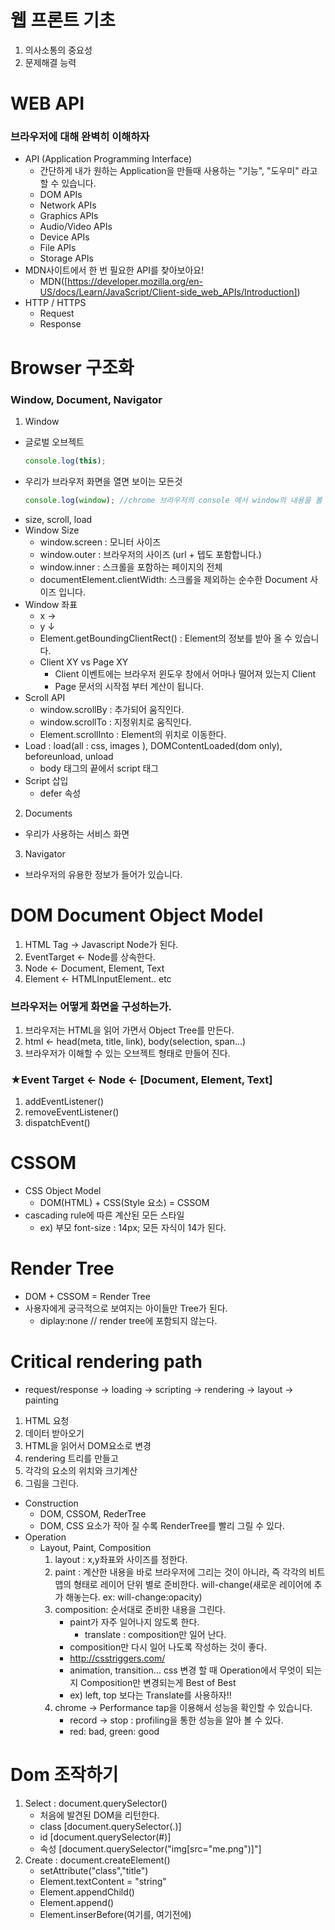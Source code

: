 # 웹 프론트 기초

1. 의사소통의 중요성
2. 문제해결 능력

# WEB API

### 브라우저에 대해 완벽히 이해하자

- API (Application Programming Interface)
  - 간단하게 내가 원하는 Application을 만들때 사용하는 "기능", "도우미" 라고 할 수 있습니다.
  - DOM APIs
  - Network APIs
  - Graphics APIs
  - Audio/Video APIs
  - Device APIs
  - File APIs
  - Storage APIs
- MDN사이트에서 한 번 필요한 API를 찾아보아요!
  - MDN([https://developer.mozilla.org/en-US/docs/Learn/JavaScript/Client-side_web_APIs/Introduction])
- HTTP / HTTPS
  - Request
  - Response

# Browser 구조화

### Window, Document, Navigator

1. Window

- 글로벌 오브젝트
  ```javascript
  console.log(this);
  ```
- 우리가 브라우저 화면을 열면 보이는 모든것
  ```javascript
  console.log(window); //chrome 브라우저의 console 에서 window의 내용을 볼 수 있습니다.
  ```
- size, scroll, load
- Window Size
  - window.screen : 모니터 사이즈
  - window.outer : 브라우저의 사이즈 (url + 텝도 포함합니다.)
  - window.inner : 스크롤을 포함하는 페이지의 전체
  - documentElement.clientWidth: 스크롤을 제외하는 순수한 Document 사이즈 입니다.
- Window 좌표
  - x →
  - y ↓
  - Element.getBoundingClientRect() : Element의 정보를 받아 올 수 있습니다.
  - Client XY vs Page XY
    - Client 이벤트에는 브라우저 윈도우 창에서 어마나 떨어져 있는지 Client
    - Page 문서의 시작점 부터 계산이 됩니다.
- Scroll API
  - window.scrollBy : 추가되어 움직인다.
  - window.scrollTo : 지정위치로 움직인다.
  - Element.scrollInto : Element의 위치로 이동한다.
- Load : load(all : css, images ), DOMContentLoaded(dom only), beforeunload, unload
  - body 태그의 끝에서 script 태그
- Script 삽입
  - defer 속성

2. Documents

- 우리가 사용하는 서비스 화면

3. Navigator

- 브라우저의 유용한 정보가 들어가 있습니다.

# DOM Document Object Model

1. HTML Tag -> Javascript Node가 된다.
2. EventTarget <- Node를 상속한다.
3. Node <- Document, Element, Text
4. Element <- HTMLInputElement.. etc

### 브라우저는 어떻게 화면을 구성하는가.

1. 브라우저는 HTML을 읽어 가면서 Object Tree를 만든다.
2. html <- head(meta, title, link), body(selection, span...)
3. 브라우저가 이해할 수 있는 오브젝트 형태로 만들어 진다.

### ★Event Target <- Node <- [Document, Element, Text]

1. addEventListener()
2. removeEventListener()
3. dispatchEvent()

# CSSOM

- CSS Object Model
  - DOM(HTML) + CSS(Style 요소) = CSSOM
- cascading rule에 따른 계산된 모든 스타일
  - ex) 부모 font-size : 14px; 모든 자식이 14가 된다.

# Render Tree

- DOM + CSSOM = Render Tree
- 사용자에게 궁극적으로 보여지는 아이들만 Tree가 된다.
  - diplay:none // render tree에 포함되지 않는다.

# Critical rendering path

- request/response -> loading -> scripting -> rendering -> layout -> painting

1. HTML 요청
2. 데이터 받아오기
3. HTML을 읽어서 DOM요소로 변경
4. rendering 트리를 만들고
5. 각각의 요소의 위치와 크기계산
6. 그림을 그린다.

- Construction
  - DOM, CSSOM, RederTree
  - DOM, CSS 요소가 작아 질 수록 RenderTree를 빨리 그릴 수 있다.
- Operation
  - Layout, Paint, Composition
    1. layout : x,y좌표와 사이즈를 정한다.
    2. paint : 계산한 내용을 바로 브라우저에 그리는 것이 아니라, 즉 각각의 비트맵의 형태로 레이어 단위 별로 준비한다. will-change(새로운 레이어에 추가 해놓는다. ex: will-change:opacity)
    3. composition: 순서대로 준비한 내용을 그린다.
        - paint가 자주 일어나지 않도록 한다.
          - translate : composition만 일어 난다.
        - composition만 다시 일어 나도록 작성하는 것이 좋다.
        - http://csstriggers.com/
        - animation, transition... css 변경 할 때 Operation에서 무엇이 되는지 Composition만 변경되는게 Best of Best
        - ex) left, top 보다는 Translate를 사용하자!!
    4. chrome -> Performance tap을 이용해서 성능을 확인할 수 있습니다.
        - record -> stop : profiling을 통한 성능을 알아 볼 수 있다.
        - red: bad, green: good

# Dom 조작하기
1. Select : document.querySelector()
    - 처음에 발견된 DOM을 리턴한다. 
    - class [document.querySelector(.)]
    - id [document.querySelector(#)]
    - 속성 [document.querySelector("img[src="me.png")]"]
2. Create : document.createElement()
    - setAttribute("class","title")
    - Element.textContent = "string"
    - Element.appendChild()
    - Element.append()
    - Element.inserBefore(여기를, 여기전에)
